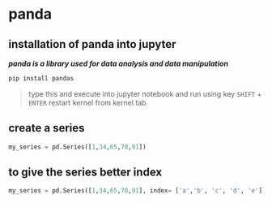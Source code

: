 # panda
## installation of panda into jupyter
***panda is a library used for data analysis and data manipulation***

```python
pip install pandas
```
> type this and execute into jupyter notebook  and run using key `SHIFT` + `ENTER`
> restart kernel from kernel tab

## create a series
```python
my_series = pd.Series([1,34,65,78,91])
```

## to give the series better index 
```python 
my_series = pd.Series([1,34,65,78,91], index= ['a','b', 'c', 'd', 'e'])
```
